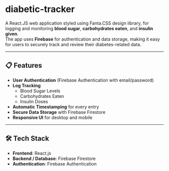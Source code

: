 # diabetic-tracker

A React.JS web application styled using Fanta.CSS design library, for logging and monitoring **blood sugar**, **carbohydrates eaten**, and **insulin given**.  
The app uses **Firebase** for authentication and data storage, making it easy for users to securely track and review their diabetes-related data.

---

## 📋 Features

- **User Authentication** (Firebase Authentication with email/password)
- **Log Tracking**  
  - Blood Sugar Levels  
  - Carbohydrates Eaten  
  - Insulin Doses  
- **Automatic Timestamping** for every entry
- **Secure Data Storage** with Firebase Firestore
- **Responsive UI** for desktop and mobile

---

## 🛠️ Tech Stack

- **Frontend**: React.js
- **Backend / Database**: Firebase Firestore
- **Authentication**: Firebase Authentication

